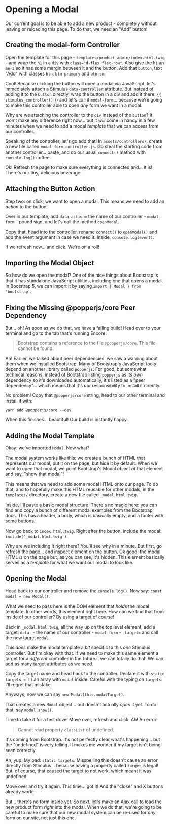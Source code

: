 # Opening a Modal

Our current goal is to be able to add a new product - completely without
leaving or reloading this page. To do that, we need an "Add" button!

## Creating the modal-form Controller

Open the template for this page - `templates/product_admin/index.html.twig` - and
wrap the `h1` in a `div` with `class="d-flex flex-row"`. Also give the
`h1` an `me-3` so it has some margin between it and the button. Add that `button`,
text "Add" with classes `btn`, `btn-primary` and `btn-sm`.

Cool! Because clicking the button will open a modal via JavaScript, let's immediately
attach a Stimulus `data-controller` attribute. But instead of adding it to the
`button` directly, wrap the button in a div and add it there:
`{{ stimulus_controller()` }} and let's call it `modal-form`... because we're
going to make this controller able to open *any* form we want in a modal.

Why are we attaching the controller to the `div` instead of the `button`? It
won't make any difference right now... but it *will* come in handy in a few minutes
when we need to add a modal *template* that we can access from our controller.

Speaking of the controller, let's go add that! In `assets/controllers/`, create
a new file called `modal-form_controller.js`. Go steal the starting code from another
controller... paste, and do our usual `connect()` method with `console.log()`
coffee.

Ok! Refresh the page to make sure everything is connected and... it is! There's
our tiny, delicious beverage.

## Attaching the Button Action

Step two: on click, we want to open a modal. This means we need to add an *action*
to the button.

Over in our template, add `data-action=` the name of our controller -
`modal-form` - pound sign, and let's call the method `openModal`.

Copy that, head into the controller, rename `connect()` to `openModal()` and add
the event argument in case we need it. Inside, `console.log(event)`.

If we refresh now... and click. We're on a roll!

## Importing the Modal Object

So how do we open the modal? One of the nice things about Bootstrap is that it has
standalone JavaScript utilities, including one that opens a modal. In Bootstrap 5,
we can import it by saying `import { Modal } from 'bootstrap'`.

## Fixing the Missing @popperjs/core Peer Dependency

But... oh! As soon as we do that, we have a failing build! Head over to your
terminal and go to the tab that's running Encore:

> Bootstrap contains a reference to the file `@popperjs/core`. This file cannot
> be found.

Ah! Earlier, we talked about peer dependencies: we saw a warning about them
when we installed Bootstrap. Many of Bootstrap's JavaScript tools depend on another
library called `popperjs`. For good, but somewhat technical reasons, instead of
Bootstrap listing `popperjs` as its *own* dependency so it's downloaded automatically,
it's listed as a "peer dependency"... which means that it's *our* responsibility
to install it directly.

No problem! Copy that `@popperjs/core` string, head to our other terminal and
install it with:

```terminal
yarn add @popperjs/core --dev
```

When this finishes... beautiful! Our build is instantly happy.

## Adding the Modal Template

Okay: we've imported `Modal`. Now what?

The modal system works like this: we create a bunch of HTML that represents our
modal, put it on the page, but hide it by default. When we want to open that modal,
we point Bootstrap's Modal object *at* that element and say, "show that modal"!

This means that we need to add some modal HTML onto our page. To do that, and to
hopefully make this HTML reusable for other modals, in the `templates/` directory,
create a new file called `_modal.html.twig`.

Inside, I'll paste a basic modal structure. There's no magic here: you can find and
copy a bunch of different modal examples from the Bootstrap docs. This has a
header, a body, which is basically empty, and a footer with some buttons.

Now go back to `index.html.twig`. Right after the button, include the modal:
`include('_modal.html.twig')`.

Why are we including it right there?  You'll see why in a minute. But first, go
refresh the page... and inspect element on the button. Ok good: the modal HTML
*is* on the page but, as you can see, it's hidden. This element basically serves
as a *template* for what we want our modal to look like.

## Opening the Modal

Head back to our controller and remove the `console.log()`. Now say:
`const modal = new Modal()`.

What we need to pass here is the DOM element that *holds* the modal template. In
other words, this element right here. How can we find that from inside of our
controller? By using a target of course!

Back in `_modal.html.twig`, all the way up on the top level element, add a target:
`data-` - the name of our controller - `modal-form` - `-target=` and call
the new target `modal`.

This *does* make the modal template a *bit* specific to this *one* Stimulus
controller. But I'm okay with that. If we need to make this same element a target
for a *different* controller in the future... we can totally do that! We can add
as many target attributes as we need.

Copy the target name and head back to the controller. Declare it with
`static targets = []` an array with `modal` inside. Careful with the typing on
`targets`: I'll regret that mistake.

Anyways, now we can say `new Modal(this.modalTarget)`.

That creates a new `Modal` object... but doesn't actually *open* it yet. To do
that, say `modal.show()`.

Time to take it for a test drive! Move over, refresh and click. Ah! An error!

> Cannot read property `classList` of undefined.

It's coming from Bootstrap. It's not perfectly clear what's happening... but
the "undefined" is very telling. It makes me wonder if my target isn't being
seen correctly.

Ah, yup! My bad: `static targets`. Misspelling this doesn't cause an error
directly from Stimulus... because having a property called `target` *is* legal!
But, of course, that caused the target to not work, which meant it was undefined.

Move over and try it again. This time... got it! And the "close" and X buttons
already work!

But... there's no form inside yet. So next, let's make an Ajax call to load
the new product form *right* into the modal. When we do that, we're going to
be careful to make sure that our new modal system can be re-used for *any* form
on our site, not just this one.
